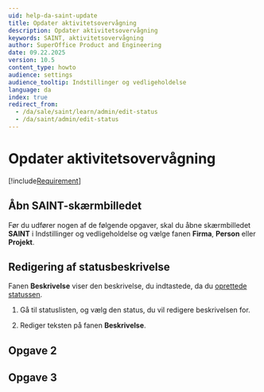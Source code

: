 ```yaml
---
uid: help-da-saint-update
title: Opdater aktivitetsovervågning
description: Opdater aktivitetsovervågning
keywords: SAINT, aktivitetsovervågning
author: SuperOffice Product and Engineering
date: 09.22.2025
version: 10.5
content_type: howto
audience: settings
audience_tooltip: Indstillinger og vedligeholdelse
language: da
index: true
redirect_from: 
  - /da/sale/saint/learn/admin/edit-status
  - /da/saint/admin/edit-status
---
```


# Opdater aktivitetsovervågning

[!include[Requirement](../includes/note-saint-req.md)]

## Åbn SAINT-skærmbilledet

Før du udfører nogen af de følgende opgaver, skal du åbne skærmbilledet **SAINT** i Indstillinger og vedligeholdelse og vælge fanen **Firma**, **Person** eller **Projekt**.

## Redigering af statusbeskrivelse

Fanen **Beskrivelse** viser den beskrivelse, du indtastede, da du [oprettede statussen][1].

1. Gå til statuslisten, og vælg den status, du vil redigere beskrivelsen for.

1. Rediger teksten på fanen **Beskrivelse**.

## Opgave 2

## Opgave 3

<!-- Referenced links -->
[1]: create-status.md

<!-- Referenced images -->